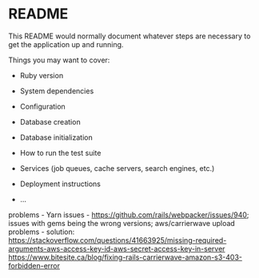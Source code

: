 # README

This README would normally document whatever steps are necessary to get the
application up and running.

Things you may want to cover:

* Ruby version

* System dependencies

* Configuration

* Database creation

* Database initialization

* How to run the test suite

* Services (job queues, cache servers, search engines, etc.)

* Deployment instructions

* ...


problems - Yarn issues - https://github.com/rails/webpacker/issues/940;
issues with gems being the wrong versions;
aws/carrierwave upload problems - solution: 
https://stackoverflow.com/questions/41663925/missing-required-arguments-aws-access-key-id-aws-secret-access-key-in-server
https://www.bitesite.ca/blog/fixing-rails-carrierwave-amazon-s3-403-forbidden-error